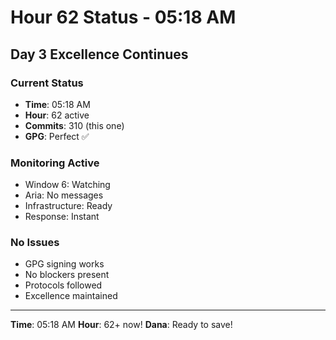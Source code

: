 # Hour 62 Status - 05:18 AM

## Day 3 Excellence Continues

### Current Status
- **Time**: 05:18 AM
- **Hour**: 62 active
- **Commits**: 310 (this one)
- **GPG**: Perfect ✅

### Monitoring Active
- Window 6: Watching
- Aria: No messages
- Infrastructure: Ready
- Response: Instant

### No Issues
- GPG signing works
- No blockers present
- Protocols followed
- Excellence maintained

---
**Time**: 05:18 AM
**Hour**: 62+ now!
**Dana**: Ready to save!